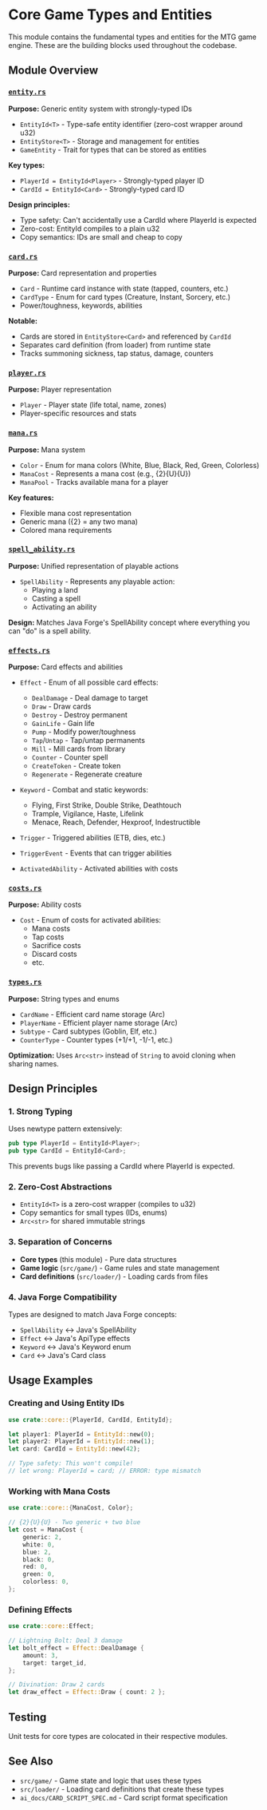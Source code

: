 # Core Game Types and Entities

This module contains the fundamental types and entities for the MTG game engine. These are the building blocks used throughout the codebase.

## Module Overview

### [`entity.rs`](entity.rs)
**Purpose:** Generic entity system with strongly-typed IDs

- `EntityId<T>` - Type-safe entity identifier (zero-cost wrapper around u32)
- `EntityStore<T>` - Storage and management for entities
- `GameEntity` - Trait for types that can be stored as entities

**Key types:**
- `PlayerId = EntityId<Player>` - Strongly-typed player ID
- `CardId = EntityId<Card>` - Strongly-typed card ID

**Design principles:**
- Type safety: Can't accidentally use a CardId where PlayerId is expected
- Zero-cost: EntityId<T> compiles to a plain u32
- Copy semantics: IDs are small and cheap to copy

### [`card.rs`](card.rs)
**Purpose:** Card representation and properties

- `Card` - Runtime card instance with state (tapped, counters, etc.)
- `CardType` - Enum for card types (Creature, Instant, Sorcery, etc.)
- Power/toughness, keywords, abilities

**Notable:**
- Cards are stored in `EntityStore<Card>` and referenced by `CardId`
- Separates card definition (from loader) from runtime state
- Tracks summoning sickness, tap status, damage, counters

### [`player.rs`](player.rs)
**Purpose:** Player representation

- `Player` - Player state (life total, name, zones)
- Player-specific resources and stats

### [`mana.rs`](mana.rs)
**Purpose:** Mana system

- `Color` - Enum for mana colors (White, Blue, Black, Red, Green, Colorless)
- `ManaCost` - Represents a mana cost (e.g., {2}{U}{U})
- `ManaPool` - Tracks available mana for a player

**Key features:**
- Flexible mana cost representation
- Generic mana ({2} = any two mana)
- Colored mana requirements

### [`spell_ability.rs`](spell_ability.rs)
**Purpose:** Unified representation of playable actions

- `SpellAbility` - Represents any playable action:
  - Playing a land
  - Casting a spell
  - Activating an ability

**Design:** Matches Java Forge's SpellAbility concept where everything you can "do" is a spell ability.

### [`effects.rs`](effects.rs)
**Purpose:** Card effects and abilities

- `Effect` - Enum of all possible card effects:
  - `DealDamage` - Deal damage to target
  - `Draw` - Draw cards
  - `Destroy` - Destroy permanent
  - `GainLife` - Gain life
  - `Pump` - Modify power/toughness
  - `Tap`/`Untap` - Tap/untap permanents
  - `Mill` - Mill cards from library
  - `Counter` - Counter spell
  - `CreateToken` - Create token
  - `Regenerate` - Regenerate creature

- `Keyword` - Combat and static keywords:
  - Flying, First Strike, Double Strike, Deathtouch
  - Trample, Vigilance, Haste, Lifelink
  - Menace, Reach, Defender, Hexproof, Indestructible

- `Trigger` - Triggered abilities (ETB, dies, etc.)
- `TriggerEvent` - Events that can trigger abilities
- `ActivatedAbility` - Activated abilities with costs

### [`costs.rs`](costs.rs)
**Purpose:** Ability costs

- `Cost` - Enum of costs for activated abilities:
  - Mana costs
  - Tap costs
  - Sacrifice costs
  - Discard costs
  - etc.

### [`types.rs`](types.rs)
**Purpose:** String types and enums

- `CardName` - Efficient card name storage (Arc<str>)
- `PlayerName` - Efficient player name storage (Arc<str>)
- `Subtype` - Card subtypes (Goblin, Elf, etc.)
- `CounterType` - Counter types (+1/+1, -1/-1, etc.)

**Optimization:** Uses `Arc<str>` instead of `String` to avoid cloning when sharing names.

## Design Principles

### 1. Strong Typing
Uses newtype pattern extensively:
```rust
pub type PlayerId = EntityId<Player>;
pub type CardId = EntityId<Card>;
```
This prevents bugs like passing a CardId where PlayerId is expected.

### 2. Zero-Cost Abstractions
- `EntityId<T>` is a zero-cost wrapper (compiles to u32)
- Copy semantics for small types (IDs, enums)
- `Arc<str>` for shared immutable strings

### 3. Separation of Concerns
- **Core types** (this module) - Pure data structures
- **Game logic** (`src/game/`) - Game rules and state management
- **Card definitions** (`src/loader/`) - Loading cards from files

### 4. Java Forge Compatibility
Types are designed to match Java Forge concepts:
- `SpellAbility` ↔ Java's SpellAbility
- `Effect` ↔ Java's ApiType effects
- `Keyword` ↔ Java's Keyword enum
- `Card` ↔ Java's Card class

## Usage Examples

### Creating and Using Entity IDs
```rust
use crate::core::{PlayerId, CardId, EntityId};

let player1: PlayerId = EntityId::new(0);
let player2: PlayerId = EntityId::new(1);
let card: CardId = EntityId::new(42);

// Type safety: This won't compile!
// let wrong: PlayerId = card; // ERROR: type mismatch
```

### Working with Mana Costs
```rust
use crate::core::{ManaCost, Color};

// {2}{U}{U} - Two generic + two blue
let cost = ManaCost {
    generic: 2,
    white: 0,
    blue: 2,
    black: 0,
    red: 0,
    green: 0,
    colorless: 0,
};
```

### Defining Effects
```rust
use crate::core::Effect;

// Lightning Bolt: Deal 3 damage
let bolt_effect = Effect::DealDamage {
    amount: 3,
    target: target_id,
};

// Divination: Draw 2 cards
let draw_effect = Effect::Draw { count: 2 };
```

## Testing
Unit tests for core types are colocated in their respective modules.

## See Also
- `src/game/` - Game state and logic that uses these types
- `src/loader/` - Loading card definitions that create these types
- `ai_docs/CARD_SCRIPT_SPEC.md` - Card script format specification
